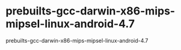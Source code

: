prebuilts-gcc-darwin-x86-mips-mipsel-linux-android-4.7
======================================================

prebuilts-gcc-darwin-x86-mips-mipsel-linux-android-4.7
